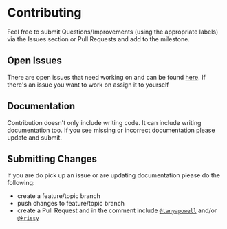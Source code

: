 # Contributing

Feel free to submit Questions/Improvements (using the appropriate labels) via the Issues section or Pull Requests and add to the milestone.

## Open Issues
There are open issues that need working on and can be found [here](https://github.com/womenhackfornonprofits/womens-day-panel/issues). If there's an issue you want to work on assign it to yourself

## Documentation
Contribution doesn't only include writing code. It can include writing documentation too. If you see missing or incorrect documentation please update and submit.

## Submitting Changes
If you are do pick up an issue or are updating documentation please do the following:
- create a feature/topic branch
- push changes to feature/topic branch
- create a Pull Request and in the comment include [`@tanyapowell`](https://github.com/tanyapowell) and/or [`@krissy`](https://github.com/krissy)
